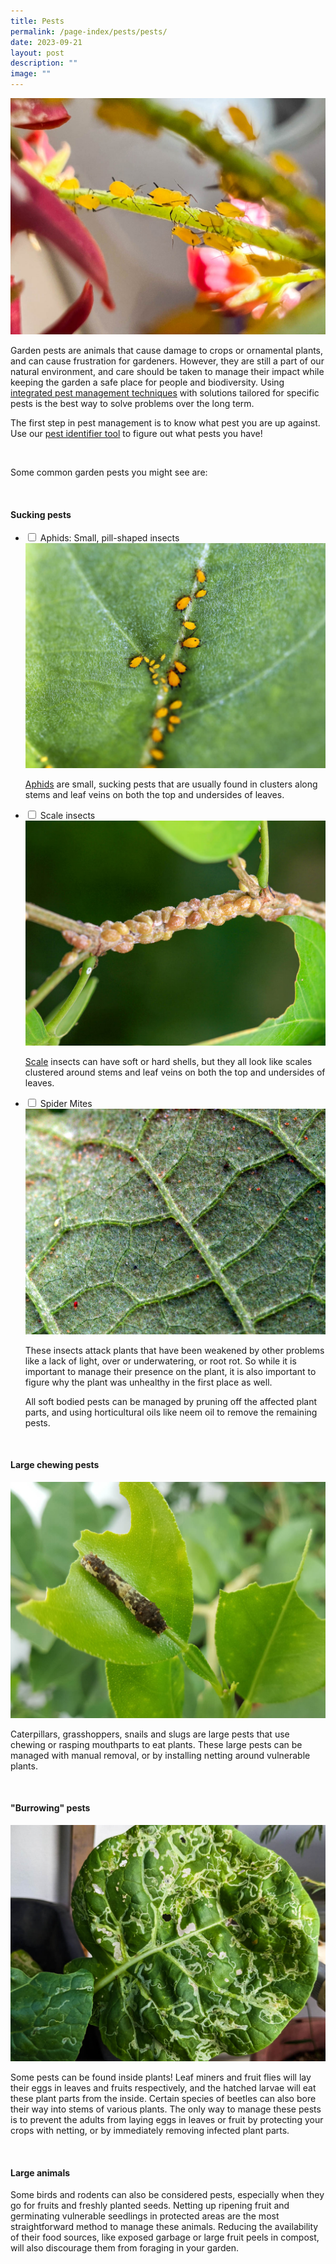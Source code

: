 ```yaml
---
title: Pests
permalink: /page-index/pests/pests/
date: 2023-09-21
layout: post
description: ""
image: ""
---
```

<section>
	<img title="Aphids feeding on a plant. Photo by Plant Science and Health, NParks." src="/images/Biodiversity/aphids%20(2)_plantscienceandhealth_nparks.jpg">
	<p>Garden pests are animals that cause damage to crops or ornamental plants, and can cause frustration for gardeners. However, they are still a part of our natural environment, and care should be taken to manage their impact while keeping the garden a safe place for people and biodiversity. Using <a href="/page-index/horticulture-techniques/ipm/">integrated pest management techniques</a> with solutions tailored for specific pests is the best way to solve problems over the long term.</p>
	<p>The first step in pest management is to know what pest you are up against. Use our <a href="https://staging.dmhtu0pi4p9u7.amplifyapp.com/digital-tools/pestid/">pest identifier tool</a> to figure out what pests you have!</p>
	<br>
</section>

<section>
	<p>Some common garden pests you might see are:</p>
	<br>
</section>

<section>
	<h4>Sucking pests</h4>
	<ul class="jekyllcodex_accordion">
	<li><input type="checkbox" id="accordion1">
		<label for="accordion1">Aphids: Small, pill-shaped insects</label><div>
<img title="Yellow aphids clustered along a leaf vein. Photo by Victoria Lim." src="/images/Biodiversity/dancing%20aphids%20on%20calotropis%20(1)victorialim.jpg">
	<p><a href="https://staging.dmhtu0pi4p9u7.amplifyapp.com/page-index/pests/aphids/">Aphids</a> are small, sucking pests that are usually found in clusters along stems and leaf veins on both the top and undersides of leaves.</p>
		</div></li>
	<li><input type="checkbox" id="accordion2">
		<label for="accordion2">Scale insects</label><div>
<img title="Scale insects clustered along a stem. Photo by Victoria Lim" src="/images/Biodiversity/scales%20(1)victorialim.jpg">
		<p><a href="/page-index/pests/scale-insects/">Scale</a> insects can have soft or hard shells, but they all look like scales clustered around stems and leaf veins on both the top and undersides of leaves.</p>  
				</div></li>
	<li><input type="checkbox" id="accordion3">
		<label for="accordion3">Spider Mites</label><div>
<img title="Spider mites scattered on a leaf. Photo by Victoria Lim" src="/images/Biodiversity/spider%20mites%20-%20solanum%20melongena%202victorialim.jpg">
		<p></p>
	<p>These insects attack plants that have been weakened by other problems like a lack of light, over or underwatering, or root rot. So while it is important to manage their presence on the plant, it is also important to figure why the plant was unhealthy in the first place as well. </p>
	<p>All soft bodied pests can be managed by pruning off the affected plant parts, and using horticultural oils like neem oil to remove the remaining pests. </p>
	<br>
</div></li></ul></section>

<section>
	<h4>Large chewing pests</h4>
	<img title="Lime caterpillar on a chewed leaf. Photo by Jac Chua" src="/images/Biodiversity/Caterpillar_LimeCaterpillar_JacChua%20(1).jpg">
	<p>Caterpillars, grasshoppers, snails and slugs are large pests that use chewing or rasping mouthparts to eat plants. These large pests can be managed with manual removal, or by installing netting around vulnerable plants. </p>
	<br>
</section>

<section>
	<h4>"Burrowing" pests</h4>
	<img title="Leafy vegetable affected by Leaf Miners. Photo by Jac Chua" src="/images/Biodiversity/LeafMiner_JacChua.jpg">
	<p>Some pests can be found inside plants! Leaf miners and fruit flies will lay their eggs in leaves and fruits respectively, and the hatched larvae will eat these plant parts from the inside. Certain species of beetles can also bore their way into stems of various plants. The only way to manage these pests is to prevent the adults from laying eggs in leaves or fruit by protecting your crops with netting, or by immediately removing infected plant parts.</p>
	<br>
</section>

<section>
	<h4>Large animals</h4>
	<p>Some birds and rodents can also be considered pests, especially when they go for fruits and freshly planted seeds. Netting up ripening fruit and germinating vulnerable seedlings in protected areas are the most straightforward method to manage these animals. Reducing the availability of their food sources, like exposed garbage or large fruit peels in compost, will also discourage them from foraging in your garden.</p>
</section>